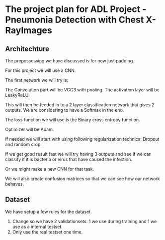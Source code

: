# The project plan for ADL Project - Pneumonia Detection with Chest X-RayImages

## Architechture

The prepossessing we have discussed is for now just padding.

For this project we will use a CNN.

The first network we will try is:

The Convolution part will be VGG3 with pooling. The activation layer 
will be LeakyReLU.

This will then be feeded in to a 2 layer classification network that gives 
2 outputs. We are considering to have a Softmax in the end.

The loss function we will use is the Binary cross entropy function.

Optimizer will be Adam.

If needed we will start with using following regularization technics:
Dropout and random crop.

If we get good result fast we will try having 3 outputs and see if we can 
classify if it is bacteria or virus that have caused the infection.

Or we might make a new CNN for that task. 

We will also create confusion matrices so that we can see how our network 
behaves.



## Dataset

We have setup a few rules for the dataset. 
1. Change so we have 2 validationsets. 1 we use during training and 1 we use as a internal testset.
2. Only use the real testset one time.
